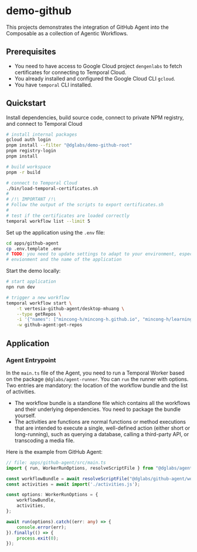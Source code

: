 # demo-github

This projects demonstrates the integration of GitHub Agent into the Composable as a collection of Agentic Workflows.

## Prerequisites

* You need to have access to Google Cloud project `dengenlabs` to fetch certificates for connecting to Temporal Cloud.
* You already installed and configured the Google Cloud CLI `gcloud`.
* You have `temporal` CLI installed.

## Quickstart

Install dependencies, build source code, connect to private NPM registry, and connect to Temporal Cloud

```sh
# install internal packages
gcloud auth login
pnpm install --filter "@dglabs/demo-github-root"
pnpm registry-login
pnpm install

# build workspace
pnpm -r build

# connect to Temporal Cloud
./bin/load-temporal-certificates.sh
#
# /!\ IMPORTANT /!\
# Follow the output of the scripts to export certificates.sh
#
# test if the certificates are loaded correctly
temporal workflow list --limit 5
```

Set up the application using the `.env` file:

```sh
cd apps/github-agent
cp .env.template .env
# TODO: you need to update settings to adapt to your environment, especially the name of the
# envionment and the name of the application
```

Start the demo locally:

```sh
# start application
npn run dev

# trigger a new workflow
temporal workflow start \
    -t vertesia-github-agent/desktop-mhuang \
    --type getRepos \
    -i '{"names": ["mincong-h/mincong-h.github.io", "mincong-h/learning-node"] }' \
    -w github-agent:get-repos
```

## Application

### Agent Entrypoint

In the `main.ts` file of the Agent, you need to run a Temporal Worker based on the package `@dglabs/agent-runner`. You can `run` the runner with options. Two entries are mandatory: the location of the workflow bundle and the list of activities.

* The workflow bundle is a standlone file which contains all the workflows and their underlying dependencies. You need to package the bundle yourself.
* The activities are functions are normal functions or method executions that are intended to execute a single, well-defined action (either short or long-running), such as querying a database, calling a third-party API, or transcoding a media file.

Here is the example from GitHub Agent:

```ts
// file: apps/github-agent/src/main.ts
import { run, WorkerRunOptions, resolveScriptFile } from "@dglabs/agent-runner";

const workflowBundle = await resolveScriptFile("@dglabs/github-agent/workflows-bundle", import.meta.url);
const activities = await import('./activities.js');

const options: WorkerRunOptions = {
    workflowBundle,
    activities,
};

await run(options).catch((err: any) => {
    console.error(err);
}).finally(() => {
    process.exit(0);
});
```